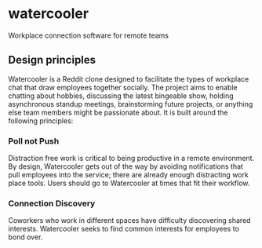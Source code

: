 # watercooler
Workplace connection software for remote teams

## Design principles
Watercooler is a Reddit clone designed to facilitate the types of workplace chat that draw employees together socially. The project aims to enable chatting about hobbies, discussing the latest bingeable show, holding asynchronous standup meetings, brainstorming future projects, or anything else team members might be passionate about. It is built around the following principles:

### Poll not Push
Distraction free work is critical to being productive in a remote environment. By design, Watercooler gets out of the way by avoiding notifications that pull employees into the service; there are already enough distracting work place tools. Users should go to Watercooler at times that fit their workflow.

### Connection Discovery
Coworkers who work in different spaces have difficulty discovering shared interests. Watercooler seeks to find common interests for employees to bond over.
